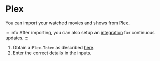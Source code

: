# Plex

You can import your watched movies and shows from [Plex](https://plex.tv).

::: info
After importing, you can also setup an [integration](../integrations.md#plex-sink) for
continuous updates.
:::

1. Obtain a `Plex-Token` as described
   [here](https://www.plexopedia.com/plex-media-server/general/plex-token/#getcurrentusertoken).
2. Enter the correct details in the inputs.
